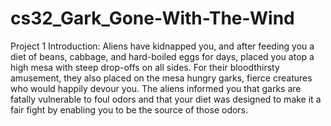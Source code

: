 # cs32_Gark_Gone-With-The-Wind

Project 1 Introduction:
Aliens have kidnapped you, and after feeding you a diet of beans, cabbage, and hard-boiled eggs for days, 
placed you atop a high mesa with steep drop-offs on all sides. For their bloodthirsty amusement, they also 
placed on the mesa hungry garks, fierce creatures who would happily devour you. The aliens informed you that 
garks are fatally vulnerable to foul odors and that your diet was designed to make it a fair fight by 
enabling you to be the source of those odors.
